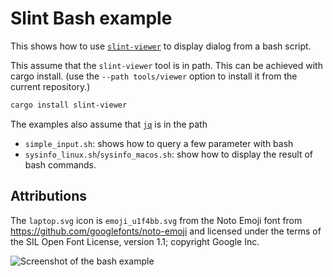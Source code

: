 <!-- Copyright © SixtyFPS GmbH <info@slint.dev> ; SPDX-License-Identifier: MIT -->

# Slint Bash example

This shows how to use [`slint-viewer`](../../tools/viewer) to display dialog from a bash script.

This assume that the `slint-viewer` tool is in path. This can be achieved with cargo install.
(use the `--path tools/viewer` option to install it from the current repository.)

```bash
cargo install slint-viewer
```

The examples also assume that [`jq`](https://stedolan.github.io/jq/) is in the path

 * `simple_input.sh`: shows how to query a few parameter with bash
 * `sysinfo_linux.sh`/`sysinfo_macos.sh`: show how to display the result of bash commands.


## Attributions

The `laptop.svg` icon is `emoji_u1f4bb.svg` from the Noto Emoji font from
    https://github.com/googlefonts/noto-emoji
and licensed under the terms of the SIL Open Font License, version 1.1; copyright Google Inc.

![Screenshot of the bash example](https://github.com/user-attachments/assets/dcac4189-fc7b-4a9f-b7cb-9d075b338628 "Bash")
